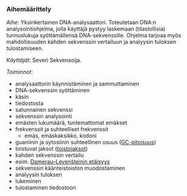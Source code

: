 ### Aihemäärittely
*Aihe*: Yksinkertainen DNA-analysaattori. Toteutetaan DNA:n analysointiohjelma, jolla käyttäjä pystyy laskemaan  (tilastollisia) tunnuslukuja syöttämällensä DNA-sekvenssille. Ohjelma tarjoaa myös mahdollisuuden kahden sekvenssin vertailuun ja analyysin tuloksen tulostamiseen.

*Käyttäjät*: Severi Sekvensoija.

*Toiminnot*: 
- analysaattorin käynnistäminen ja sammuttaminen
- DNA-sekvenssin syöttäminen
 - käsin
 - tiedostosta
 - satunnainen sekvenssi
- sekvenssin analysointi
 - emästen lukumäärä, tuntemattomat emäkset
 - frekvenssit ja suhteelliset frekvenssit
   - emäs, emäskaksikko, kodoni
 - guaniinin ja  sytosiinin suhteellinen osuus ([GC-pitoisuus](https://en.wikipedia.org/wiki/GC-content))
 - toistuvat jaksot ([toistojaksot](https://en.wikipedia.org/wiki/Repeated_sequence_(DNA)))
- kahden sekvenssin vertailu 
 - esim. [Damerau–Levenšteinin etäisyys](https://en.wikipedia.org/wiki/Damerau%E2%80%93Levenshtein_distance)
- sekvenssin käänteistoiston muodostaminen
- analyysin tuloksen
 - lukeminen
 - tulostaminen tiedostoon
